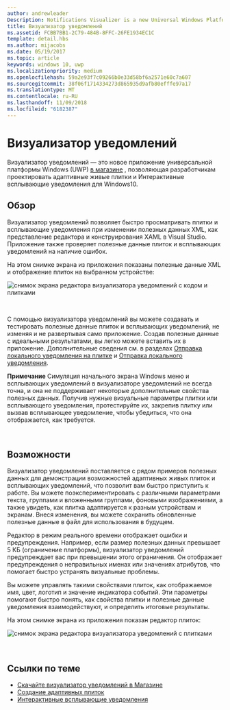 ```yaml
---
author: andrewleader
Description: Notifications Visualizer is a new Universal Windows Platform (UWP) app in the Store that helps developers design adaptive live tiles for Windows 10.
title: Визуализатор уведомлений
ms.assetid: FCBB7BB1-2C79-484B-8FFC-26FE1934EC1C
template: detail.hbs
ms.author: mijacobs
ms.date: 05/19/2017
ms.topic: article
keywords: windows 10, uwp
ms.localizationpriority: medium
ms.openlocfilehash: 59a2e93f7c09266b0e33d58bf6a2571e60c7a607
ms.sourcegitcommit: 38f06f1714334273d865935d9afb80efffe97a17
ms.translationtype: MT
ms.contentlocale: ru-RU
ms.lasthandoff: 11/09/2018
ms.locfileid: "6182387"
---
```

# <a name="notifications-visualizer"></a>Визуализатор уведомлений

 


Визуализатор уведомлений — это новое приложение универсальной платформы Windows (UWP) [в магазине](https://www.microsoft.com/store/apps/notifications-visualizer/9nblggh5xsl1) , позволяющая разработчикам проектировать адаптивные живые плитки и Интерактивные всплывающие уведомления для Windows10.


## <a name="overview"></a>Обзор

Визуализатор уведомлений позволяет быстро просматривать плитки и всплывающие уведомления при изменении полезных данных XML, как представление редактора и конструирования XAML в Visual Studio. Приложение также проверяет полезные данные плиток и всплывающих уведомлений на наличие ошибок.

На этом снимке экрана из приложения показаны полезные данные XML и отображение плиток на выбранном устройстве:

![снимок экрана редактора визуализатора уведомлений с кодом и плитками](images/notif-visualizer-001.png)

 

С помощью визуализатора уведомлений вы можете создавать и тестировать полезные данные плиток и всплывающих уведомлений, не изменяя и не развертывая само приложение. Создав полезные данные с идеальными результатами, вы легко можете вставить их в приложение. Дополнительные сведения см. в разделах [Отправка локального уведомления на плитке](sending-a-local-tile-notification.md) и [Отправка локального уведомления](send-local-toast.md).

**Примечание**  Симуляция начального экрана Windows меню и всплывающих уведомлений в визуализаторе уведомлений не всегда точна, и она не поддерживает некоторые дополнительные свойства полезных данных. Получив нужные визуальные параметры плитки или всплывающего уведомления, протестируйте их, закрепив плитку или вызвав всплывающее уведомление, чтобы убедиться, что она отображается, как требуется.

 

## <a name="features"></a>Возможности

Визуализатор уведомлений поставляется с рядом примеров полезных данных для демонстрации возможностей адаптивных живых плиток и всплывающих уведомлений, что позволит вам быстро приступить к работе. Вы можете поэкспериментировать с различными параметрами текста, группами и вложенными группами, фоновыми изображениями, а также увидеть, как плитка адаптируется к разным устройствам и экранам. Внеся изменения, вы можете сохранить обновленные полезные данные в файл для использования в будущем.

Редактор в режим реального времени отображает ошибки и предупреждения. Например, если размер полезных данных превышает 5 КБ (ограничение платформы), визуализатор уведомлений предупреждает вас при превышении этого ограничения. Он отображает предупреждения о неправильных именах или значениях атрибутов, что помогает быстро устранять визуальные проблемы.

Вы можете управлять такими свойствами плиток, как отображаемое имя, цвет, логотип и значение индикатора событий. Эти параметры помогают быстро понять, как свойства плитки и полезные данные уведомления взаимодействуют, и определить итоговые результаты.

На этом снимке экрана из приложения показан редактор плиток:

![снимок экрана редактора визуализатора уведомлений с плитками](images/notif-visualizer-004.png)

 

## <a name="related-topics"></a>Ссылки по теме

* [Скачайте визуализатор уведомлений в Магазине](https://www.microsoft.com/store/apps/notifications-visualizer/9nblggh5xsl1)
* [Создание адаптивных плиток](create-adaptive-tiles.md)
* [Интерактивные всплывающие уведомления](adaptive-interactive-toasts.md)